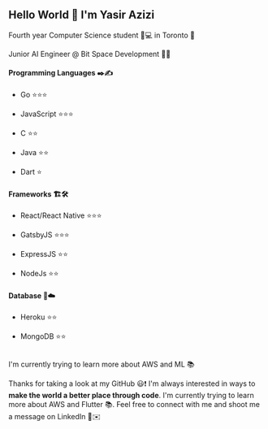 ## Hello World :wave: I'm Yasir Azizi

Fourth year Computer Science student :school_satchel::computer: in Toronto :city_sunrise:

Junior AI Engineer @ Bit Space Development :microscope::iphone:



#### Programming Languages :black_nib:✍️

   - Go :star::star::star:

   - JavaScript :star::star::star:

   - C :star::star:

   - Java :star::star:

   - Dart :star:

#### Frameworks 🏗️🛠️

   - React/React Native :star::star::star:

   - GatsbyJS :star::star::star:

   - ExpressJS :star::star:

   - NodeJs :star::star:

#### Database :floppy_disk::cloud:

   - Heroku :star::star:

   - MongoDB :star::star:      

<br>
I'm currently trying to learn more about AWS and ML 📚

Thanks for taking a look at my GitHub :smiley::exclamation:  I'm always interested in ways to **make the world a better place through code**. I'm currently trying to learn more about AWS and Flutter 📚. Feel free to connect with me and shoot me a message on LinkedIn :gun:✉️​
